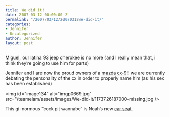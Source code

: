 ```yaml
---
title: We did it!
date: 2007-03-12 00:00:00 Z
permalink: "/2007/03/12/20070312we-did-it/"
categories:
- Jennifer
- Uncategorized
author: Jennifer
layout: post
---
```


Miguel, our latina 93 jeep cherokee is no more (and I really mean that, i think they&#8217;re going to use him for parts)

Jennifer and I are now the proud owners of a [mazda cx-9](http://www.mazdausa.com/MusaWeb/displayPage.action?pageParameter=modelsMain&vehicleCode=CX9 "mazda cx-9")!! we are currently debating the personality of the cx in order to properly name him (as his sex has been established)

<img id="image134" alt="imgp0669.jpg" src="/teamelam/assets/images/We-did-it/1173726187000-missing.jpg />

This gi-normous &#8220;cock pit wannabe&#8221; is Noah&#8217;s new [car seat](http://www.flickr.com/photos/jenniferandJennifers_photos/ "car seat").
